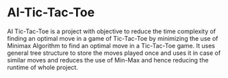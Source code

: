 # AI-Tic-Tac-Toe
AI Tic-Tac-Toe is a project with objective to reduce the time complexity of finding an optimal move in a game of Tic-Tac-Toe by minimizing the use of Minimax Algorithm to find an optimal move in a Tic-Tac-Toe game. It uses general tree structure to store the moves played once and uses it in case of similar moves and reduces the use of Min-Max and hence reducing the runtime of whole project.
